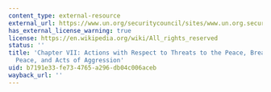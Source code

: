 ```yaml
---
content_type: external-resource
external_url: https://www.un.org/securitycouncil/sites/www.un.org.securitycouncil/files/part_vii_final_for_webposting.pdf
has_external_license_warning: true
license: https://en.wikipedia.org/wiki/All_rights_reserved
status: ''
title: 'Chapter VII: Actions with Respect to Threats to the Peace, Breaches of the
  Peace, and Acts of Aggression'
uid: b7191e33-fe73-4765-a296-db04c006aceb
wayback_url: ''
---
```

